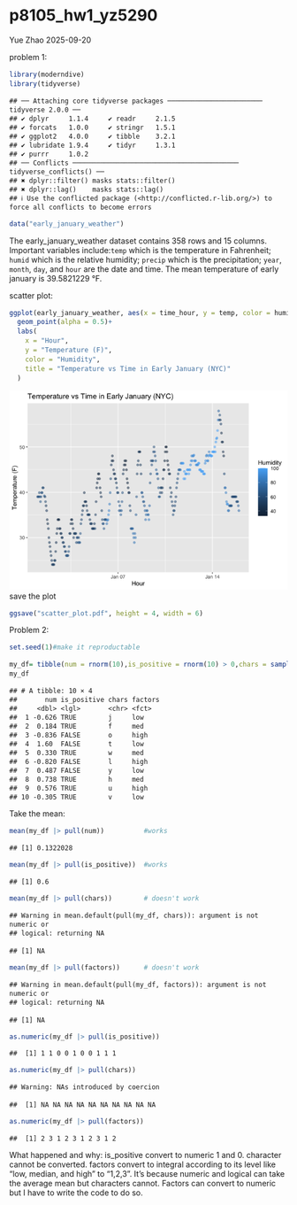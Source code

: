 p8105_hw1_yz5290
================
Yue Zhao
2025-09-20

problem 1:

``` r
library(moderndive)
library(tidyverse)
```

    ## ── Attaching core tidyverse packages ──────────────────────── tidyverse 2.0.0 ──
    ## ✔ dplyr     1.1.4     ✔ readr     2.1.5
    ## ✔ forcats   1.0.0     ✔ stringr   1.5.1
    ## ✔ ggplot2   4.0.0     ✔ tibble    3.2.1
    ## ✔ lubridate 1.9.4     ✔ tidyr     1.3.1
    ## ✔ purrr     1.0.2     
    ## ── Conflicts ────────────────────────────────────────── tidyverse_conflicts() ──
    ## ✖ dplyr::filter() masks stats::filter()
    ## ✖ dplyr::lag()    masks stats::lag()
    ## ℹ Use the conflicted package (<http://conflicted.r-lib.org/>) to force all conflicts to become errors

``` r
data("early_january_weather")
```

The early_january_weather dataset contains 358 rows and 15 columns.
Important variables include:`temp` which is the temperature in
Fahrenheit; `humid` which is the relative humidity; `precip` which is
the precipitation; `year`, `month`, `day`, and `hour` are the date and
time. The mean temperature of early january is 39.5821229 °F.

scatter plot:

``` r
ggplot(early_january_weather, aes(x = time_hour, y = temp, color = humid))+
  geom_point(alpha = 0.5)+
  labs(
    x = "Hour",
    y = "Temperature (F)",
    color = "Humidity",
    title = "Temperature vs Time in Early January (NYC)"
  )
```

![](p8105_hw1_yz5290_files/figure-gfm/unnamed-chunk-3-1.png)<!-- -->
save the plot

``` r
ggsave("scatter_plot.pdf", height = 4, width = 6)
```

Problem 2:

``` r
set.seed(1)#make it reproductable
```

``` r
my_df= tibble(num = rnorm(10),is_positive = rnorm(10) > 0,chars = sample(letters, 10),factors = factor(rep(c("low", "med", "high"), length.out = 10)))
my_df
```

    ## # A tibble: 10 × 4
    ##       num is_positive chars factors
    ##     <dbl> <lgl>       <chr> <fct>  
    ##  1 -0.626 TRUE        j     low    
    ##  2  0.184 TRUE        f     med    
    ##  3 -0.836 FALSE       o     high   
    ##  4  1.60  FALSE       t     low    
    ##  5  0.330 TRUE        w     med    
    ##  6 -0.820 FALSE       l     high   
    ##  7  0.487 FALSE       y     low    
    ##  8  0.738 TRUE        h     med    
    ##  9  0.576 TRUE        u     high   
    ## 10 -0.305 TRUE        v     low

Take the mean:

``` r
mean(my_df |> pull(num))          #works
```

    ## [1] 0.1322028

``` r
mean(my_df |> pull(is_positive))  #works
```

    ## [1] 0.6

``` r
mean(my_df |> pull(chars))        # doesn't work
```

    ## Warning in mean.default(pull(my_df, chars)): argument is not numeric or
    ## logical: returning NA

    ## [1] NA

``` r
mean(my_df |> pull(factors))      # doesn't work
```

    ## Warning in mean.default(pull(my_df, factors)): argument is not numeric or
    ## logical: returning NA

    ## [1] NA

``` r
as.numeric(my_df |> pull(is_positive))
```

    ##  [1] 1 1 0 0 1 0 0 1 1 1

``` r
as.numeric(my_df |> pull(chars))
```

    ## Warning: NAs introduced by coercion

    ##  [1] NA NA NA NA NA NA NA NA NA NA

``` r
as.numeric(my_df |> pull(factors))
```

    ##  [1] 2 3 1 2 3 1 2 3 1 2

What happened and why: is_positive convert to numeric 1 and 0. character
cannot be converted. factors convert to integral according to its level
like “low, median, and high” to “1,2,3”. It’s because numeric and
logical can take the average mean but characters cannot. Factors can
convert to numeric but I have to write the code to do so.
